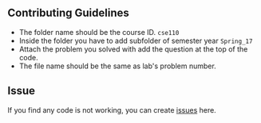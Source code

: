 ## Contributing Guidelines ##

* The folder name should be the course ID. `cse110`
* Inside the folder you have to add subfolder of semester year `Spring_17`
* Attach the problem you solved with add the question at the top of the code. 
* The file name should be the same as lab's problem number. 

## Issue ##

If you find any code is not working, you can create [issues](https://github.com/Sifatul/Bracu_Lab_Solution/issues) here.


